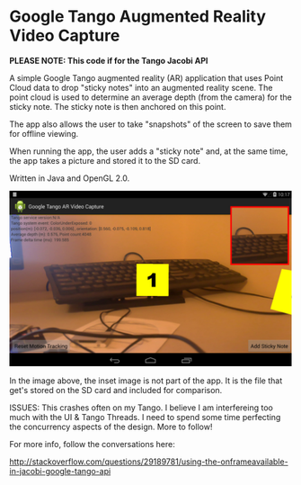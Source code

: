 # Google Tango Augmented Reality Video Capture

**PLEASE NOTE: This code if for the Tango Jacobi API**

A simple Google Tango augmented reality (AR) application that uses Point Cloud data to drop "sticky notes" into an augmented reality scene.  The point cloud is used to determine an average depth (from the camera) for the sticky note.  The sticky note is then anchored on this point.

The app also allows the user to take "snapshots" of the screen to save them for offline viewing.

When running the app, the user adds a "sticky note" and, at the same time, the app takes a picture and stored it to the SD card.

Written in Java and OpenGL 2.0.

![Tango Augmented Reality Video Capture](/screenshot.jpg?raw=true "Tango Augmented Reality Video Capture")

In the image above, the inset image is not part of the app.  It is the file that get's stored on the SD card and included for comparison.

ISSUES:  This crashes often on my Tango.  I believe I am interfereing too much with the UI & Tango Threads.  I need to spend some time perfecting the concurrency aspects of the design.  More to follow!

For more info, follow the conversations here:

http://stackoverflow.com/questions/29189781/using-the-onframeavailable-in-jacobi-google-tango-api
